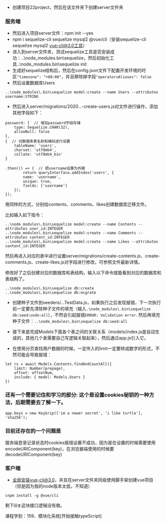 - 创建项目22project，然后在该文件夹下创建server文件夹

### 服务端
- 然后进入项目server文件：npm init --yes
- npm i sequelize-cli sequelize mysql2  @vue/cli（安装sequelize-cli sequelize mysql2  vue-cli@3.0工具）
- 进入到server文件夹，测试sequelize工具是否安装成功：..\node_modules\.bin\sequelize，然后初始化工具..\node_modules\.bin\sequelize init
- 生成好sequelize结构后，然后在config.json文件下配置开发环境的时区`"timezone": "+08:00"`，并且移除掉字段`"operatorsAliases": false`
- 然后设置数据库Users
```
..\node_modules\.bin\sequelize model:create --name Users --attributes username:STRING
```
- 然后进入server/migrations/2020...-create-users.js对文件进行操作，添加其他字段如下：
```
password: {  // 增加password字段存储
    type: Sequelize.CHAR(32),
    allowNull: false
},
{  // 对数据库表名称和编码进行设置
    tableName: 'users',
    charset: 'utf8mb4',
    collate: 'utf8mb4_bin'
}

.then(() => {  // 把username设置为外键
        return queryInterface.addIndex('users', {
        name: 'username',
        unique: true,
        fields: ['username']
    });
});
```
用同样的方式，分别给contents、comments、likes创建数据库迁移文件。

比如输入如下指令：
```
..\node_modules\.bin\sequelize model:create --name Contents --attributes user_id:INTEGER
..\node_modules\.bin\sequelize model:create --name Comments --attributes content_id:INTEGER
..\node_modules\.bin\sequelize model:create --name Likes --attributes content_id:INTEGER
```
然后再进入对应的表中进行设置server/migrations/create-contents.js、create-comments.js、create-likes.js对字段进行修改，可参照文件最新详情。

修改好了之后创建对应的数据库和表结构，输入以下命令就能看到对应的数据库和表结构了。
```
..\node_modules\.bin\sequelize db:create
..\node_modules\.bin\sequelize db:migrate
```

- 创建种子文件到seeders/...TestData.js，如果执行之后发现报错，下一次执行前一定要先清除种子文件的填充（输入`.\node_modules\.bin\sequelize db:seed:undo:all`），不然会引起报错`ERROR: Validation error`.
然后再填充种子文件：`..\node_modules\.bin\sequelize db:seed:all`

- 接下来是完成Models下面各个表之间的关联关系（models/index.js是自动生成的，其他几个表需要自己写逻辑关联起来），然后通过app.js引入它。


- 在使用分页查找用户数据的时候，一定传入的limit一定要转成数字的形式，不然可能会导致报错：
```
let rs = await Models.Contents.findAndCountAll({
    limit: Number(prepage),
    offset: offsetNum,
    include: { model: Models.Users }
})
```


### 还有一个需要记住和学习的部分: 这个是设置cookies秘钥的一种方法，后期需要去了解一下。
```
app.keys = new KeyGrip(['im a newer secret', 'i like turtle'], 'sha256');
```


### 目前还存在的一个问题是
服务端登录记录状态时cookies报错设置不成功，因为是在设置的时候需要使用encodeURIComponent(key)，在浏览器端使用的时候要decodeURIComponent(key)


### 客户端
- 全局安装vue-cli@3.0，并且在server文件夹同级使用脚手架创建vue项目（但是因为我的node版本太低，不知道）
```
cnpm install -g @vue/cli

```


剩下`回复`这块接口逻辑没有做。

课程学到：159、模块化系统[开始接触typeScript]

